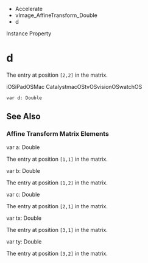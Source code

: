 

- Accelerate
- vImage_AffineTransform_Double
-  d 

Instance Property

# d

The entry at position `[2,2]` in the matrix.

iOSiPadOSMac CatalystmacOStvOSvisionOSwatchOS

``` source
var d: Double
```

## See Also

### Affine Transform Matrix Elements

var a: Double

The entry at position `[1,1]` in the matrix.

var b: Double

The entry at position `[1,2]` in the matrix.

var c: Double

The entry at position `[2,1]` in the matrix.

var tx: Double

The entry at position `[3,1]` in the matrix.

var ty: Double

The entry at position `[3,2]` in the matrix.

